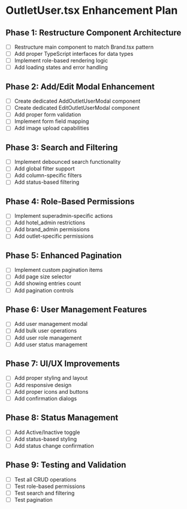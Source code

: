 # OutletUser.tsx Enhancement Plan

## Phase 1: Restructure Component Architecture
- [ ] Restructure main component to match Brand.tsx pattern
- [ ] Add proper TypeScript interfaces for data types
- [ ] Implement role-based rendering logic
- [ ] Add loading states and error handling

## Phase 2: Add/Edit Modal Enhancement
- [ ] Create dedicated AddOutletUserModal component
- [ ] Create dedicated EditOutletUserModal component
- [ ] Add proper form validation
- [ ] Implement form field mapping
- [ ] Add image upload capabilities

## Phase 3: Search and Filtering
- [ ] Implement debounced search functionality
- [ ] Add global filter support
- [ ] Add column-specific filters
- [ ] Add status-based filtering

## Phase 4: Role-Based Permissions
- [ ] Implement superadmin-specific actions
- [ ] Add hotel_admin restrictions
- [ ] Add brand_admin permissions
- [ ] Add outlet-specific permissions

## Phase 5: Enhanced Pagination
- [ ] Implement custom pagination items
- [ ] Add page size selector
- [ ] Add showing entries count
- [ ] Add pagination controls

## Phase 6: User Management Features
- [ ] Add user management modal
- [ ] Add bulk user operations
- [ ] Add user role management
- [ ] Add user status management

## Phase 7: UI/UX Improvements
- [ ] Add proper styling and layout
- [ ] Add responsive design
- [ ] Add proper icons and buttons
- [ ] Add confirmation dialogs

## Phase 8: Status Management
- [ ] Add Active/Inactive toggle
- [ ] Add status-based styling
- [ ] Add status change confirmation

## Phase 9: Testing and Validation
- [ ] Test all CRUD operations
- [ ] Test role-based permissions
- [ ] Test search and filtering
- [ ] Test pagination
